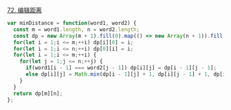 [72. 编辑距离](https://leetcode.cn/problems/edit-distance/description/?envType=study-plan-v2&envId=top-100-liked)

```javascript
var minDistance = function(word1, word2) {
  const m = word1.length, n = word2.length;
  const dp = new Array(m + 1).fill(0).map(() => new Array(n + 1)).fill(0);
  for(let i = 1;i <= m;++i) dp[i][0] = i;
  for(let i = 1;i <= n;++i) dp[0][i] = i;
  for(let i = 1;i <= m;++i) {
    for(let j = 1;j <= n;++j) {
      if(word1[i - 1] === word2[j - 1]) dp[i][j] = dp[i - 1][j - 1];
      else dp[i][j] = Math.min(dp[i - 1][j] + 1, dp[i][j - 1] + 1, dp[i - 1][j - 1] + 1); 
    }
  }
  return dp[m][n];
};
```